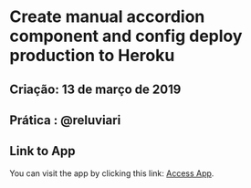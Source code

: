 # Create manual accordion component and config deploy production to Heroku

## Criação: 13 de março de 2019
## Prática : @reluviari

## Link to App

You can visit the app by clicking this link: [Access App](https://reluviaris-accordion-react.herokuapp.com/).
